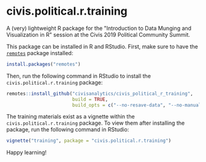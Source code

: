 # civis.political.r.training
A (very) lightweight R package for the "Introduction to Data Munging and Visualization in R" session at the Civis 2019 Political Community Summit.

This package can be installed in R and RStudio. First, make sure to have the [`remotes`](https://remotes.r-lib.org/) package installed:

```r
install.packages("remotes")
```

Then, run the following command in RStudio to install the `civis.political.r.training` package:

```r
remotes::install_github("civisanalytics/civis_political_r_training",
                        build = TRUE,
                        build_opts = c("--no-resave-data", "--no-manual"))
```

The training materials exist as a vignette within the `civis.political.r.training` package. To view them after installing the package, run the following command in RStudio:

```r
vignette("training", package = "civis.political.r.training")
```

Happy learning!
